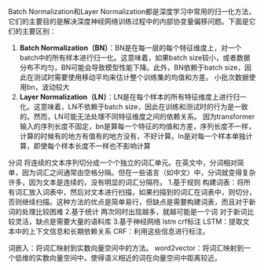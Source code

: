 Batch Normalization和Layer Normalization都是深度学习中常用的归一化方法，它们的主要目的是解决深度神经网络训练过程中的内部协变量偏移问题。下面是它们的主要区别：
1. **Batch Normalization（BN）**：BN是在每一层的每个特征维度上，对一个batch中的所有样本进行归一化。这意味着，如果batch size较小，或者数据分布不均匀，BN可能会导致模型性能下降。此外，BN依赖于batch size，因此在测试时需要使用移动平均来估计整个训练集的均值和方差。
小批次数据使用bn，波动较大
2. **Layer Normalization（LN）**：LN是在每个样本的所有特征维度上进行归一化。这意味着，LN不依赖于batch size，因此在训练和测试时的行为是一致的。然而，LN可能无法处理不同特征维度之间的依赖关系。
因为transformer输入的序列长度不固定，bn是算每一个特征的均值和方差，序列长度不一样，计算的时候有的地方有值有的地方没有，不好计算。ln是对每一个样本单独计算，即使每个样本长度不一样也不影响计算

分词 将连续的文本序列切分成一个个独立的词汇单元。在英文中，分词相对简单，因为词汇之间通常由空格分隔。但在一些语言（如中文）中，分词就变得复杂许多，因为文本是连续的，没有明显的词汇分隔符。
1.基于规则
构建词表：将所有词汇放入词表中，然后对文本进行扫描，如果扫描到的词汇在词表中，则切分，否则继续扫描。这种方法的优点是简单易行，但缺点是需要构建词表，而且对于新词的处理比较困难
2.基于统计
两次同时出现越多，就越可能是一个词
对于新词比较灵活，缺点是需要大量的语料库
3.基于神经网络
lstm crf标注
LSTM：提取文本中的上下文信息和长期依赖关系
CRF：利用这些信息进行标注。

词嵌入：将词汇映射到实数向量空间中的方法。
word2vector：将词汇映射到一个低维的实数向量空间中，使得语义相近的词在向量空间中距离较近。
